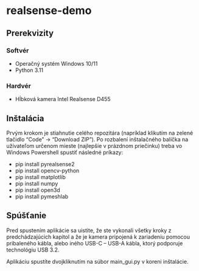 # realsense-demo
## Prerekvizity

### Softvér
- Operačný systém Windows 10/11
- Python 3.11

### Hardvér
- Hĺbková kamera Intel Realsense D455

## Inštalácia

Prvým krokom je stiahnutie celého repozitára (napríklad klikutím na zelené tlačidlo “Code” -> “Download ZIP”). Po rozbalení inštalačného balíčka na užívateľom určenom mieste (najlepšie v prázdnom priečinku) treba vo Windows Powershell spustiť následné príkazy:

- pip install pyrealsense2
- pip install opencv-python
- pip install matplotlib
- pip install numpy
- pip install open3d
- pip install pymeshlab

## Spúšťanie

Pred spustením aplikácie sa uistite, že ste vykonali všetky kroky z predchádzajúcich kapitol a že je kamera pripojená k zariadeniu pomocou pribaleného kábla, alebo iného USB-C – USB-A kábla, ktorý podporuje technológiu USB 3.2.

Aplikáciu spustíte dvojkliknutím na súbor main_gui.py v koreni inštalácie.
